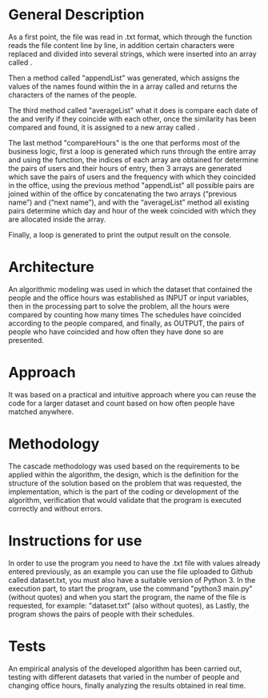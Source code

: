 # General Description

As a first point, the file was read in .txt format, which through the <open> function reads the file content line by line, in addition certain characters were replaced and divided into several strings, which were inserted into an array called <listData>.

Then a method called "appendList" was generated, which assigns the values ​​of the names found within the <listData> in a array called <listName> and returns the characters of the names of the people.

The third method called "averageList" what it does is compare each date of the <listData> and verify if they coincide with each other, once the similarity has been compared and found, it is assigned to a new array called <listName>.

The last method "compareHours" is the one that performs most of the business logic, first a loop is generated which runs through the entire <listData> array and using the <len> function, the indices of each array are obtained for determine the pairs of users and their hours of entry, then 3 arrays are generated which save the pairs of users and the frequency with which they coincided in the office, using the previous method "appendList" all possible pairs are joined within of the office by concatenating the two arrays <listName1> (“previous name”) and <listName2> (“next name”), and with the “averageList” method all existing pairs determine which day and hour of the week coincided with which they are allocated inside the <listAverage> array.

Finally, a loop is generated to print the output result on the console.

# Architecture

An algorithmic modeling was used in which the dataset that contained the people and the office hours was established as INPUT or input variables, then in the processing part to solve the problem, all the hours were compared by counting how many times The schedules have coincided according to the people compared, and finally, as OUTPUT, the pairs of people who have coincided and how often they have done so are presented.

# Approach

It was based on a practical and intuitive approach where you can reuse the code for a larger dataset and count based on how often people have matched anywhere.

# Methodology

The cascade methodology was used based on the requirements to be applied within the algorithm, the design, which is the definition for the structure of the solution based on the problem that was requested, the implementation, which is the part of the coding or development of the algorithm, verification that would validate that the program is executed correctly and without errors.

# Instructions for use

In order to use the program you need to have the .txt file with values ​​already entered previously, as an example you can use the file uploaded to Github called dataset.txt, you must also have a suitable version of Python 3.
In the execution part, to start the program, use the command "python3 main.py" (without quotes) and when you start the program, the name of the file is requested, for example: "dataset.txt" (also without quotes), as Lastly, the program shows the pairs of people with their schedules.

# Tests

An empirical analysis of the developed algorithm has been carried out, testing with different datasets that varied in the number of people and changing office hours, finally analyzing the results obtained in real time.